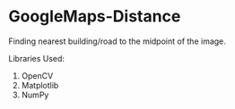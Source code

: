 # GoogleMaps-Distance
Finding nearest building/road to the midpoint of the image.

Libraries Used:
1. OpenCV
2. Matplotlib
3. NumPy
